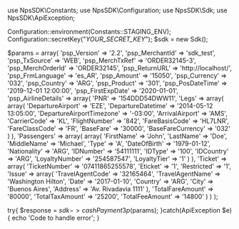 use NpsSDK\Constants;
use NpsSDK\Configuration;
use NpsSDK\Sdk;
use NpsSDK\ApiException;

Configuration::environment(Constants::STAGING_ENV);
Configuration::secretKey("_YOUR_SECRET_KEY_");
$sdk = new Sdk();

$params = array(
    'psp_Version' => '2.2',
    'psp_MerchantId' => 'sdk_test',
    'psp_TxSource' => 'WEB',
    'psp_MerchTxRef' => 'ORDER32145-3',
    'psp_MerchOrderId' => 'ORDER32145',
    'psp_ReturnURL' => 'http://localhost/',
    'psp_FrmLanguage' => 'es_AR',
    'psp_Amount' => '15050',
    'psp_Currency' => '032',
    'psp_Country' => 'ARG',
    'psp_Product' => '301',
    'psp_PosDateTime' => '2019-12-01 12:00:00',
    'psp_FirstExpDate' => '2020-01-01',
    'psp_AirlineDetails' => array(
        'PNR' => '154DDD54DWW11',
        'Legs' => array(
            array(
                'DepartureAirport' => 'EZE',
                'DepartureDatetime' => '2014-05-12 13:05:00',
                'DepartureAirportTimezone' => '-03:00',
                'ArrivalAirport' => 'AMS',
                'CarrierCode' => 'KL',
                'FlightNumber' => '842',
                'FareBasisCode' => 'HL7LNR',
                'FareClassCode' => 'FR',
                'BaseFare' => '30000',
                'BaseFareCurrency' => '032'
            )
        ),
        'Passengers' => array(
            array(
                'FirstName' => 'John',
                'LastName' => 'Doe',
                'MiddleName' => 'Michael',
                'Type' => 'A',
                'DateOfBirth' => '1979-01-12',
                'Nationality' => 'ARG',
                'IDNumber' => '54111111',
                'IDType' => '100',
                'IDCountry' => 'ARG',
                'LoyaltyNumber' => '254587547',
                'LoyaltyTier' => '1'
            )
        ),
        'Ticket' => array(
            'TicketNumber' => '07411865255578',
            'Eticket' => '1',
            'Restricted' => '1',
            'Issue' => array(
                'TravelAgentCode' => '32165464',
                'TravelAgentName' => 'Washington Hilton',
                'Date' => '2017-01-10',
                'Country' => 'ARG',
                'City' => 'Buenos Aires',
                'Address' => 'Av. Rivadavia 1111'
                    ),
            'TotalFareAmount' => '80000',
            'TotalTaxAmount' => '25200',
            'TotalFeeAmount' => '14800'
            )
    )
);

try{ 
    $response = $sdk->cashPayment3p($params); 
}catch(ApiException $e){ 
    echo 'Code to handle error'; 
} 

